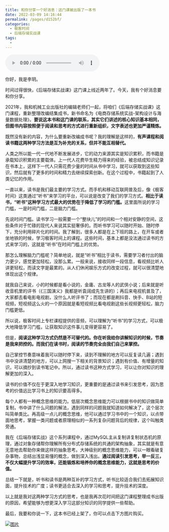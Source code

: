 ```yaml
---
title: 和你分享一个好消息：这门课被出版了一本书
date: 2022-03-09 14:16:44
permalink: /pages/d152bf/
categories:
  - 极客时间
  - 后端存储实战课
tags:
  - 
---
```

<audio title="特别放送.和你分享一个好消息：这门课被出版了一本书" src="https://static001.geekbang.org/resource/audio/7b/6e/7b0e1f183627c93827a46c560c795f6e.mp3" controls="controls"></audio> 
<p>你好，我是李玥。</p><p>时间过得很快，《后端存储实战课》这门课上线近两年了。今天，我有个好消息要和你分享。</p><p>2021年，我和机械工业出版社的编辑老师们一起，将咱们《后端存储实战课》这门课程，重新整理改编结集成书，新书命名为《电商存储系统实战-架构设计与海量数据处理》。<strong>要说这本书和这门课的联系，其实它们讲述的核心知识基本相同，但图书内容按照便于阅读和思考的方式进行重新组织，文字表述也更加严谨精炼。</strong></p><p>既然没有新的内容，为什么要重新改编成书呢？我的理解是这样的，<strong>有声课程和阅读书籍这两种学习方法是互为补充的关系，但并不能互相替代。</strong></p><p>人类之所以能一代一代地不断发展进步，它的动力来源其实是知识累积，而书籍是承载知识积累的主要载体。上一代人花费毕生精力得来的经验，被总结成知识记录在书本上，这样下一代人只需花费少量的时间从书中学习，就可以获取到这些知识，然后就有了更多的时间和精力去继续探索创新。在这个过程中，书籍起到了人类记忆的作用。</p><p>一直以来，读书是我们最主要的学习方式。而手机和移动互联网普及后，像《极客时间》这类通过“听书”来学习的平台，可以说是改变了我们的学习方式。<strong>相比于读书，“听书”这种学习方式最大的优势在于降低了学习的门槛。</strong>这里面所说的学习门槛，一是时间门槛，二是脑力门槛。</p><!-- [[[read_end]]] --><p>先说时间门槛。读书学习一般需要一个“整块儿”的时间和一个相对安静的空间，这些条件对于忙碌的现代人来说其实挺奢侈的。而听书学习可以随时开始、随时停下，充分利用碎片化的时间。我了解到，很多人都是在上下班的路上，在开车或者坐地铁的时候，学习极客时间上的课程。这些时间，基本上都是没法通过读书的方式来学习的，这就是“听书”在时间门槛上的优势。</p><p>那怎么理解脑力门槛呢？简单地说，就是“听书”相比于读书，需要学习者付出的脑力更少，感觉更加轻松，没那么累。一般来说，接收同样一段信息，看视频比听人讲更轻松，而读文字是最累的。从人们休闲娱乐方式的改变过程，就可以很清楚地体现出这个规律。</p><p>就我自己来说，小的时候都是看小说的，金庸、古龙等人的武侠小说；后来就是听收音机里的评书（《三国演义》我都是听袁阔成先生讲的）；再后来电视机普及了，大家都去看电影电视剧，没什么人听评书了；而现在都是刷抖音、快手、B站的短视频，短视频这么火的一个原因就是看短视频比看电视剧这些长视频更轻松，脑力门槛更低。</p><p>所以说，极客时间上专栏课程提供的音频，可以理解为“听书”的学习方式，可以极大地降低学习门槛，让获取知识这件事儿变得更容易了。</p><p>但是，<strong>阅读这种学习方式仍然是不可替代的。你在听我给你讲解知识的时候，节奏是我来把控的。而我们在读书时，阅读的节奏完全由我们自己来掌控。</strong></p><p>自己掌控节奏意味着我可以随时停下来，读到不理解的地方可以反复读几遍；遇到书中没讲清楚的地方，可以上网搜一下相关的背景知识；遇到有价值、有增量的知识，可以摘抄到读书笔记中。所以，通过读书这种方式学习，可以让你对知识的理解更加的深入。</p><p>读书的价值不仅在于更深入地学习知识，更重要的是通过读书来引发思考，因为思考的价值远比学习书上的知识要高得多。</p><p>每个人都有一种概念思维的能力。低层次概念思维能力可以根据书中的知识做简单复制，书中讲了什么问题的解法，遇到同样的问题我就知道如何解决了，这个层次叫简单类比。再高级一点儿的概念思维，他可以通过学习书中的一个知识，以点带面地思考，掌握一类问题或者原理相似的一系列复杂问题背后的规律，这个叫触类旁通。</p><p>我在《后端存储实战》这个系列课程中，通过MySQL主从复制讲复制状态机的原理，通过对象存储帮你理解所有分布式存储系统的共通的架构抽象，其实就是有意无意地去帮助你来做这样的抽象思考。大神级别的概念思维能力，可以一眼看破复杂事物，总结出浅显易懂的概念，做到深入浅出。<strong>通过阅读引发思考，举一反三，不仅大幅提升学习的效率，还能锻炼和培养你的概念思维能力，这就是思考的价值。</strong></p><p>总结一下就是，听书和读书是两种互补的学习方式，听书比较适合我们去拓展知识面，提升技术的广度；读书更适合去深入的学习和思考，提升技术的深度。</p><p>以上就是我对这两种学习方式的思考，也是我再次花时间把这门课程整理成书出版的原因，希望能够为想更深入学习这部分知识的同学提供一些帮助。</p><p>最后，我要和你说一下，这本书已经上架了，你可以点击下方图片购买。</p><p><a href="https://shop18793264.m.youzan.com/wscgoods/detail/2of9wnwxlj7zsgd?dc_ps=2961661555013409795.200001"><img src="https://static001.geekbang.org/resource/image/3f/f7/3f47496358yy96072880d4dc7bd053f7.jpg?wh=1035x360" alt="图片"></a></p>